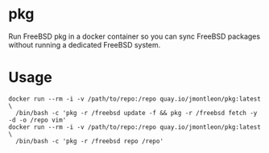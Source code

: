 # pkg
Run FreeBSD pkg in a docker container so you can sync FreeBSD packages without running a dedicated FreeBSD system.

# Usage
```
docker run --rm -i -v /path/to/repo:/repo quay.io/jmontleon/pkg:latest \
  /bin/bash -c 'pkg -r /freebsd update -f && pkg -r /freebsd fetch -y -d -o /repo vim'
docker run --rm -i -v /path/to/repo:/repo quay.io/jmontleon/pkg:latest \
  /bin/bash -c 'pkg -r /freebsd repo /repo'
```
